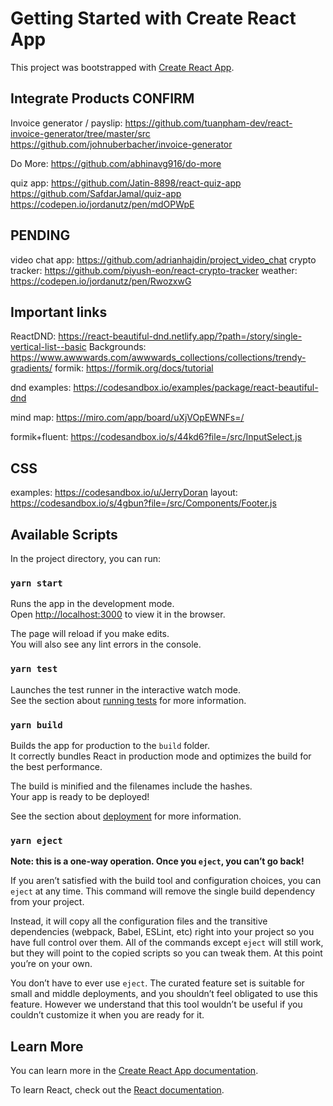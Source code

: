# Getting Started with Create React App

This project was bootstrapped with [Create React App](https://github.com/facebook/create-react-app).

## Integrate Products CONFIRM

Invoice generator / payslip:
https://github.com/tuanpham-dev/react-invoice-generator/tree/master/src
https://github.com/johnuberbacher/invoice-generator

Do More: https://github.com/abhinavg916/do-more

quiz app:
https://github.com/Jatin-8898/react-quiz-app
https://github.com/SafdarJamal/quiz-app
https://codepen.io/jordanutz/pen/mdOPWpE

## PENDING

video chat app: https://github.com/adrianhajdin/project_video_chat
crypto tracker: https://github.com/piyush-eon/react-crypto-tracker
weather: https://codepen.io/jordanutz/pen/RwozxwG

## Important links

ReactDND: https://react-beautiful-dnd.netlify.app/?path=/story/single-vertical-list--basic
Backgrounds: https://www.awwwards.com/awwwards_collections/collections/trendy-gradients/
formik: https://formik.org/docs/tutorial

dnd examples: https://codesandbox.io/examples/package/react-beautiful-dnd

mind map: https://miro.com/app/board/uXjVOpEWNFs=/

formik+fluent: https://codesandbox.io/s/44kd6?file=/src/InputSelect.js

## CSS

examples: https://codesandbox.io/u/JerryDoran
layout: https://codesandbox.io/s/4gbun?file=/src/Components/Footer.js

## Available Scripts

In the project directory, you can run:

### `yarn start`

Runs the app in the development mode.\
Open [http://localhost:3000](http://localhost:3000) to view it in the browser.

The page will reload if you make edits.\
You will also see any lint errors in the console.

### `yarn test`

Launches the test runner in the interactive watch mode.\
See the section about [running tests](https://facebook.github.io/create-react-app/docs/running-tests) for more information.

### `yarn build`

Builds the app for production to the `build` folder.\
It correctly bundles React in production mode and optimizes the build for the best performance.

The build is minified and the filenames include the hashes.\
Your app is ready to be deployed!

See the section about [deployment](https://facebook.github.io/create-react-app/docs/deployment) for more information.

### `yarn eject`

**Note: this is a one-way operation. Once you `eject`, you can’t go back!**

If you aren’t satisfied with the build tool and configuration choices, you can `eject` at any time. This command will remove the single build dependency from your project.

Instead, it will copy all the configuration files and the transitive dependencies (webpack, Babel, ESLint, etc) right into your project so you have full control over them. All of the commands except `eject` will still work, but they will point to the copied scripts so you can tweak them. At this point you’re on your own.

You don’t have to ever use `eject`. The curated feature set is suitable for small and middle deployments, and you shouldn’t feel obligated to use this feature. However we understand that this tool wouldn’t be useful if you couldn’t customize it when you are ready for it.

## Learn More

You can learn more in the [Create React App documentation](https://facebook.github.io/create-react-app/docs/getting-started).

To learn React, check out the [React documentation](https://reactjs.org/).
